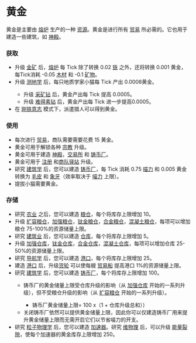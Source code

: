 # 黄金

  <p>黄金是主要由 <a href="?file=001-猫咪百科/01-建筑物/06-工业建筑#熔炉">熔炉</a> 生产的一种 <a href="?file=003-资源大全/005-资源介绍">资源</a>。黄金是进行所有 <a href="?file=001-猫咪百科/05-贸易">贸易</a> 所必需的。它也用于建造一些建筑，如 <a href="?file=001-猫咪百科/01-建筑物/07-文化建筑#神殿">神殿</a>。</p>

### 获取

   <ul>
    <li>升级 <a href="?file=001-猫咪百科/04-工坊/01-升级#金矿">金矿</a> 后，<a href="?file=001-猫咪百科/01-建筑物/06-工业建筑#熔炉">熔炉</a> 每 Tick 除了转换 0.02 <a href="?file=003-资源大全/05-铁">铁</a> 之外，还将转换 0.001 黄金， 每Tick消耗 -0.05 <a href="?file=003-资源大全/02-木材">木材</a> 和 -0.1 <a href="?file=003-资源大全/03-矿物">矿物</a>。</li>
    <li>升级 <a href="?file=001-猫咪百科/04-工坊/01-升级#测地学">测地学</a> 后，每只地质学家小猫每 Tick 产出 0.0008黄金。</li>
    <ul>
     <li>升级 <a href="?file=001-猫咪百科/04-工坊/01-升级#采矿钻">采矿钻</a> 后，黄金产出每 Tick 提高 0.0005。</li>
     <li>升级 <a href="?file=001-猫咪百科/04-工坊/01-升级#难得素钻">难得素钻</a> 后，黄金产出每 Tick 进一步提高0.0005。</li>
    </ul>
    <li>在 <a href="?file=002-常用资料/007-挑战模式#钢铁意志">刚铁意志</a> 模式下，派遣猎人可以得到黄金。</li>
   </ul>

### 使用

   <ul>
    <li>每次进行 <a href="?file=001-猫咪百科/05-贸易">贸易</a>，商队需要需要花费 15 黄金。</li>
    <li>黄金可用于解锁各种 <a href="?file=001-猫咪百科/06-宗教/002-太阳教团">宗教</a> 升级。</li>
    <li>黄金可用于建造 <a href="?file=001-猫咪百科/01-建筑物/07-文化建筑#神殿">神殿</a>，<a href="?file=001-猫咪百科/01-建筑物/08-其它建筑#交易所">交易所</a> 和 <a href="?file=001-猫咪百科/01-建筑物/08-其它建筑#铸币厂">铸币厂</a>。</li>
    <li>黄金可用于 <a href="?file=001-猫咪百科/04-工坊/01-升级#注册">注册</a> 和<a href="?file=001-猫咪百科/04-工坊/01-升级#商队驿站">商队驿站</a> 升级。</li>
    <li>研究 <a href="?file=001-猫咪百科/03-科学/01-科学#建筑学">建筑学</a> 后，您可以建造 <a href="?file=001-猫咪百科/01-建筑物/08-其它建筑#铸币厂">铸币厂</a>，每 Tick 消耗 0.75 <a href="?file=003-资源大全/13-喵力">喵力</a> 和 0.005 黄金 转换为 <a href="?file=003-资源大全/42-毛皮">毛皮</a> 和 <a href="?file=003-资源大全/43-象牙">象牙</a>（效率取决于 <a href="?file=003-资源大全/13-喵力">喵力</a> 上限）。</li>
    <li> 提拔小猫需要黄金。</li>
   </ul>

### 存储

   <ul>
   <li>研究 <a href="?file=001-猫咪百科/03-科学/01-科学#农业">农业</a> 之后，您可以建造 <a href="?file=001-猫咪百科/01-建筑物/04-存储建筑#粮仓">粮仓</a>，每个将库存上限增加 10。
    <li>升级 <a href="?file=001-猫咪百科/04-工坊/01-升级#扩容粮仓">扩容粮仓</a>，<a href="?file=001-猫咪百科/04-工坊/01-升级#加强粮仓">加强粮仓</a>，<a href="?file=001-猫咪百科/04-工坊/01-升级#钛金粮仓">钛金粮仓</a>，<a href="?file=001-猫咪百科/04-工坊/01-升级#合金粮仓">合金粮仓</a>，<a href="?file=001-猫咪百科/04-工坊/01-升级#混凝土粮仓">混凝土粮仓</a>，每项可以增加粮仓 75-100%的资源储量上限。</li>
    <li>研究 <a href="?file=001-猫咪百科/03-科学/01-科学#建筑业">建筑业</a> 后，您可以建造 <a href="?file=001-猫咪百科/01-建筑物/04-存储建筑#仓库">仓库</a>，每个将库存上限增加 5。 </li>
    <li>升级 <a href="?file=001-猫咪百科/04-工坊/01-升级#加强仓库">加强仓库</a>，<a href="?file=001-猫咪百科/04-工坊/01-升级#钛金仓库">钛金仓库</a>，<a href="?file=001-猫咪百科/04-工坊/01-升级#合金仓库">合金仓库</a>，<a href="?file=001-猫咪百科/04-工坊/01-升级#混凝土仓库">混凝土仓库</a>，每项可以增加仓库 25-50%的资源储量上限。</li>
    <li>研究 <a href="?file=001-猫咪百科/03-科学/01-科学#导航学">导航学</a> 后，您可以建造 <a href="?file=001-猫咪百科/01-建筑物/04-存储建筑#港口">港口</a>，每个将库存上限增加 25。 </li>
    <li>建造 <a href="?file=001-猫咪百科/01-建筑物/04-存储建筑#港口">港口</a> 后，升级<a href="??file=001-猫咪百科/04-工坊/01-升级#货轮">货轮</a> 可以使每艘 <a href="?file=003-资源大全/26-贸易船">贸易船</a> 提高港口 1%的资源储量上限。</li>
    <li>研究 <a href="?file=001-猫咪百科/03-科学/01-科学#建筑学">建筑学</a> 后，您可以建造 <a href="?file=001-猫咪百科/01-建筑物/08-其它建筑#铸币厂">铸币厂</a>，每个将库存上限增加 100。</li>
    <ul>
     <li>铸币厂的黄金储量上限受仓库升级的影响（从 <a href="?file=001-猫咪百科/04-工坊/01-升级#加强仓库">加强仓库</a> 开始的一系列升级），但不受粮仓升级的影响（从 <a href="?file=001-猫咪百科/04-工坊/01-升级#扩容粮仓">扩容粮仓</a> 开始的一系列升级）。</li>
     <ul>
      <li> 铸币厂黄金储量上限= 100 x（1 + 仓库升级总和））</li>
     </ul>
     <li> 关闭铸币厂依然可以提供黄金储量上限，因此你可以仅建造铸币厂用来提升黄金储量上限而无需开启它们以节省喵力的开支。</li>
    </ul>
    <li>研究 <a href="?file=001-猫咪百科/03-科学/01-科学#粒子物理学">粒子物理学</a> 后，您可以建造 <a href="?file=001-猫咪百科/01-建筑物/05-资源建筑#加速器">加速器</a>。研究 <a href="?file=001-猫咪百科/03-科学/01-科学#维物理">维物理</a> 后，可以升级 <a href="?file=001-猫咪百科/04-工坊/01-升级#能量裂隙">能量裂隙</a>，使每个加速器的黄金库存上限增加 250。</li>
   </ul>
   <p></p>
  </div>